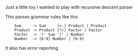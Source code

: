 Just a little toy
I wanted to play with recursive descent parser

This parses grammar rules like this 

```
	Sum     -> Sum     [+-] Product | Product
	Product -> Product [*/] Factor | Factor
	Factor  -> '(' Sum ')' | Number
	Number  -> [0-9] Number | [0-9]
```

It also has error reporting

